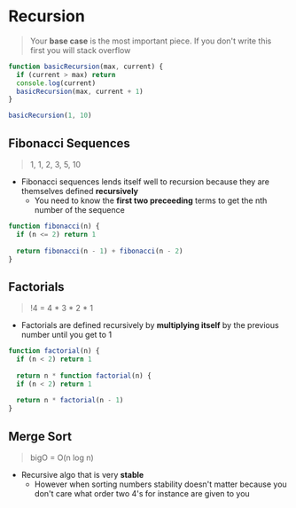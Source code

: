 # Recursion

> Your **base case** is the most important piece.  If you don't write this first you will stack overflow


```js
function basicRecursion(max, current) {
  if (current > max) return
  console.log(current)
  basicRecursion(max, current + 1)
}

basicRecursion(1, 10)
```


## Fibonacci Sequences

> 1, 1, 2, 3, 5, 10

* Fibonacci sequences lends itself well to recursion because they are themselves defined **recursively**
  * You need to know the **first two preceeding** terms to get the nth number of the sequence

```js
function fibonacci(n) {
  if (n <= 2) return 1
  
  return fibonacci(n - 1) + fibonacci(n - 2)
}
```

## Factorials

> !4 = 4 * 3 * 2 * 1

* Factorials are defined recursively by **multiplying itself** by the previous number until you get to 1

```js
function factorial(n) {
  if (n < 2) return 1
  
  return n * function factorial(n) {
  if (n < 2) return 1
  
  return n * factorial(n - 1)
}
```

## Merge Sort

> bigO = O(n log n)

* Recursive algo that is very **stable**
  * However when sorting numbers stability doesn't matter because you don't care what order two 4's for instance are given to you